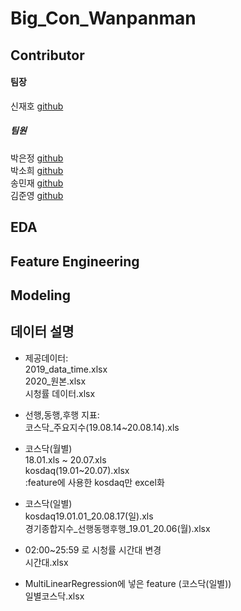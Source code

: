 # Big_Con_Wanpanman

## Contributor
#### 팀장 
신재호 [github](https://github.com/gifrds)
##### 팀원 
박은정 [github](https://github.com/Eundms)<br>
박소희 [github](https://github.com/shp1204)<br>
송민재 [github](https://github.com/hsu-201458085)<br>
김준영 [github](https://github.com/KJY386)<br>


## EDA

## Feature Engineering 

## Modeling


## 데이터 설명

* 제공데이터:<br>
2019_data_time.xlsx<br>
2020_원본.xlsx<br>
시청률 데이터.xlsx<br>

* 선행,동행,후행 지표:<br>
코스닥_주요지수(19.08.14~20.08.14).xls<br>

* 코스닥(월별)<br>
18.01.xls ~ 20.07.xls<br>
kosdaq(19.01~20.07).xlsx<br>:feature에 사용한 kosdaq만 excel화


* 코스닥(일별)<br>
kosdaq19.01.01_20.08.17(일).xls<br>
경기종합지수_선행동행후행_19.01_20.06(월).xlsx<br>

* 02:00~25:59 로 시청률 시간대 변경<br>
시간대.xlsx<br>

* MultiLinearRegression에 넣은 feature (코스닥(일별))<br>
일별코스닥.xlsx<br>

